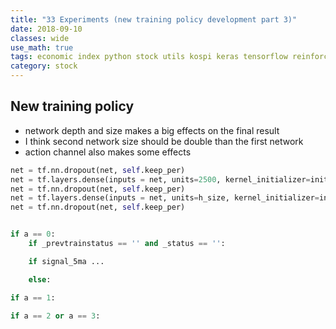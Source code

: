 ```yaml
---
title: "33 Experiments (new training policy development part 3)"
date: 2018-09-10
classes: wide
use_math: true
tags: economic index python stock utils kospi keras tensorflow reinforcement_learning svm lstm regression multiple_model logging quandl
category: stock
---
```



## New training policy
- network depth and size makes a big effects on the final result
- I think second network size should be double than the first network 
- action channel also makes some effects 


```python
net = tf.nn.dropout(net, self.keep_per)
net = tf.layers.dense(inputs = net, units=2500, kernel_initializer=init,activation=tf.nn.relu)
net = tf.nn.dropout(net, self.keep_per)
net = tf.layers.dense(inputs = net, units=h_size, kernel_initializer=init,activation=tf.nn.relu)
net = tf.nn.dropout(net, self.keep_per)


if a == 0:
	if _prevtrainstatus == '' and _status == '':

	if signal_5ma ...

	else:

if a == 1:

if a == 2 or a == 3:


```